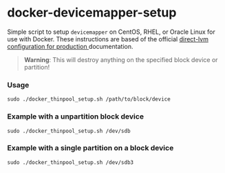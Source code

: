 docker-devicemapper-setup
=========================

Simple script to setup `devicemapper` on CentOS, RHEL, or Oracle Linux for use with Docker.  These instructions are based of the official [direct-lvm configuration for production ](https://docs.docker.com/engine/userguide/storagedriver/device-mapper-driver/#configure-direct-lvm-mode-for-production) documentation.

  > **Warning**: This will destroy anything on the specified block device or partition!

### Usage
```
sudo ./docker_thinpool_setup.sh /path/to/block/device
```

### Example with a unpartition block device
```
sudo ./docker_thinpool_setup.sh /dev/sdb
```

### Example with a single partition on a block device
```
sudo ./docker_thinpool_setup.sh /dev/sdb3
```
